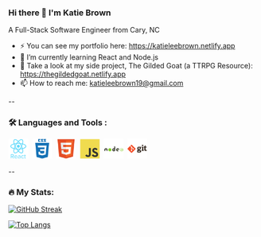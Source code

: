 ### Hi there 👋 I'm Katie Brown
A Full-Stack Software Engineer from Cary, NC

- ⚡ You can see my portfolio here: https://katieleebrown.netlify.app
- 🌱 I’m currently learning React and Node.js
- 👯 Take a look at my side project, The Gilded Goat (a TTRPG Resource): https://thegildedgoat.netlify.app
- 📫 How to reach me: katieleebrown19@gmail.com

--
### 🛠️ Languages and Tools :
<div>
  <img src="https://github.com/devicons/devicon/blob/master/icons/react/react-original-wordmark.svg" title="React" alt="React" width="40" height="40"/>&nbsp;
  <img src="https://github.com/devicons/devicon/blob/master/icons/css3/css3-plain-wordmark.svg"  title="CSS3" alt="CSS" width="40" height="40"/>&nbsp;
  <img src="https://github.com/devicons/devicon/blob/master/icons/html5/html5-original.svg" title="HTML5" alt="HTML" width="40" height="40"/>&nbsp;
  <img src="https://github.com/devicons/devicon/blob/master/icons/javascript/javascript-original.svg" title="JavaScript" alt="JavaScript" width="40" height="40"/>&nbsp;
  <img src="https://github.com/devicons/devicon/blob/master/icons/nodejs/nodejs-original-wordmark.svg" title="NodeJS" alt="NodeJS" width="40" height="40"/>&nbsp;
  <img src="https://github.com/devicons/devicon/blob/master/icons/git/git-original-wordmark.svg" title="Git" **alt="Git" width="40" height="40"/>
</div>

--
### 🔥 My Stats:
[![GitHub Streak](http://github-readme-streak-stats.herokuapp.com?user=katieleebrown&theme=dark&background=000000)](https://git.io/streak-stats)

[![Top Langs](https://github-readme-stats.vercel.app/api/top-langs/?username=katieleebrown&layout=compact&theme=vision-friendly-dark)](https://github.com/anuraghazra/github-readme-stats)
